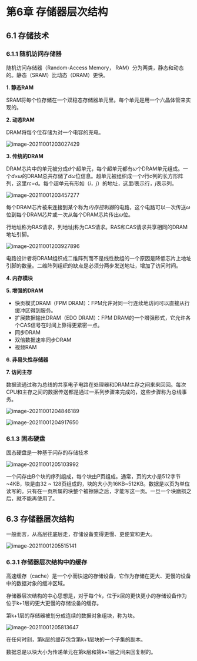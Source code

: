 # 第6章 存储器层次结构

## 6.1 存储技术

### 6.1.1 随机访问存储器

随机访问存储器（Random-Access Memory， RAM）分为两类，静态和动态的。静态（SRAM）比动态（DRAM）更快。

**1. 静态RAM**

SRAM将每个位存储在一个双稳态存储器单元里。每个单元是用一个六晶体管来实现的。

**2. 动态RAM**

DRAM将每个位存储为对一个电容的充电。

![image-20211001203027429](C:\Users\Silhouette76\AppData\Roaming\Typora\typora-user-images\image-20211001203027429.png)

**3. 传统的DRAM**

DRAM芯片中的单元被分成*d*个超单元，每个超单元都有*ω*个DRAM单元组成。一个*d*×*ω*的DRAM总共存储了*dω*位信息。超单元被组织成一个*r*行*c*列的长方形阵列，这里*rc=d*。每个超单元有形如（*i*，*j*）的地址，这里*i*表示行，*j*表示列。

![image-20211001203457277](C:\Users\Silhouette76\AppData\Roaming\Typora\typora-user-images\image-20211001203457277.png)

每个DRAM芯片被来连接到某个称为*内存控制器*的电路，这个电路可以一次传送*ω*位到每个DRAM芯片或一次从每个DRAM芯片传出*ω*位。

行地址称为RAS请求，列地址j称为CAS请求。RAS和CAS请求共享相同的DRAM地址引脚。

![image-20211001203927896](C:\Users\Silhouette76\AppData\Roaming\Typora\typora-user-images\image-20211001203927896.png)

电路设计者将DRAM组织成二维阵列而不是线性数组的一个原因是降低芯片上地址引脚的数量。二维阵列组织的缺点是必须分两步发送地址，增加了访问时间。

**4. 内存模块**

**5. 增强的DRAM**

- 快页模式DRAM（FPM DRAM）：FPM允许对同一行连续地访问可以直接从行缓冲区得到服务。
- 扩展数据输出DRAM（EDO DRAM）：FPM DRAM的一个增强形式，它允许各个CAS信号在时间上靠得更紧密一点。
- 同步DRAM
- 双倍数据速率同步DRAM
- 视频RAM

**6. 非易失性存储器**

**7. 访问主存**

数据流通过称为总线的共享电子电路在处理器和DRAM主存之间来来回回。每次CPU和主存之间的数据传送都是通过一系列步骤来完成的，这些步骤称为总线事务。

![image-20211001204846189](C:\Users\Silhouette76\AppData\Roaming\Typora\typora-user-images\image-20211001204846189.png)

![image-20211001204917650](C:\Users\Silhouette76\AppData\Roaming\Typora\typora-user-images\image-20211001204917650.png)

### 6.1.3 固态硬盘

固态硬盘是一种基于闪存的存储技术

![image-20211001205103992](C:\Users\Silhouette76\AppData\Roaming\Typora\typora-user-images\image-20211001205103992.png)

一个闪存由B个块的序列组成，每个块由P页组成。通常，页的大小是512字节~4KB，块是由32 ~ 128页组成的，块的大小为16KB~512KB。数据是以页为单位读写的。只有在一页所属的块整个被擦除之后，才能写这一页。一旦一个块磨损之后，就不能再使用了。

## 6.3 存储器层次结构

一般而言，从高层往底层走，存储设备变得更慢、更便宜和更大。

![image-20211001205515141](C:\Users\Silhouette76\AppData\Roaming\Typora\typora-user-images\image-20211001205515141.png)

### 6.3.1 存储器层次结构中的缓存

高速缓存（cache）是一个小而快速的存储设备，它作为存储在更大、更慢的设备中的数据对象的缓冲区域。

存储器层次结构的中心思想是，对于每个*k*，位于*k*层的更快更小的存储设备作为位于k+1层的更大更慢的存储设备的缓存。

第k+1层的存储器被划分成连续的数据对象组块，称为块。

![image-20211001205813647](C:\Users\Silhouette76\AppData\Roaming\Typora\typora-user-images\image-20211001205813647.png)

在任何时刻，第k层的缓存包含第k+1层块的一个子集的副本。

数据总是以块大小为传递单元在第k层和第k+1层之间来回复制的。
